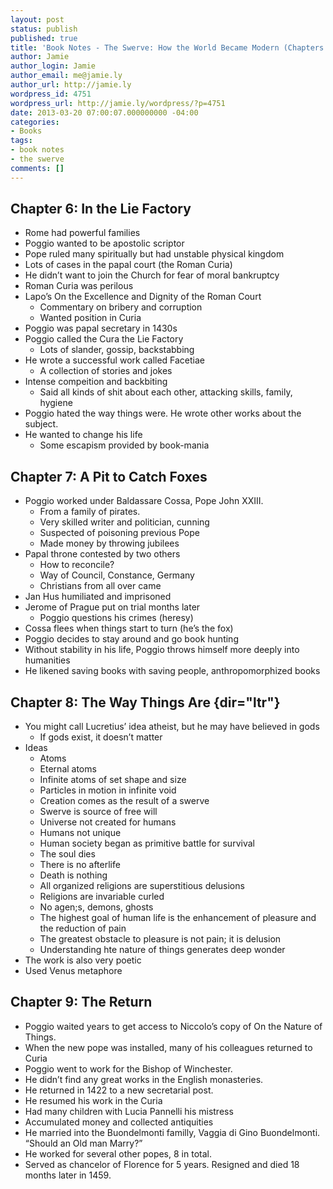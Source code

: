 ```yaml
---
layout: post
status: publish
published: true
title: 'Book Notes - The Swerve: How the World Became Modern (Chapters 6-9)'
author: Jamie
author_login: Jamie
author_email: me@jamie.ly
author_url: http://jamie.ly
wordpress_id: 4751
wordpress_url: http://jamie.ly/wordpress/?p=4751
date: 2013-03-20 07:00:07.000000000 -04:00
categories:
- Books
tags:
- book notes
- the swerve
comments: []
---
```

Chapter 6: In the Lie Factory
-----------------------------

-   Rome had powerful families
-   Poggio wanted to be apostolic scriptor
-   Pope ruled many spiritually but had unstable physical kingdom
-   Lots of cases in the papal court (the Roman Curia)
-   He didn’t want to join the Church for fear of moral bankruptcy
-   Roman Curia was perilous
-   Lapo’s On the Excellence and Dignity of the Roman Court
    -   Commentary on bribery and corruption
    -   Wanted position in Curia
-   Poggio was papal secretary in 1430s
-   Poggio called the Cura the Lie Factory
    -   Lots of slander, gossip, backstabbing
-   He wrote a successful work called Facetiae
    -   A collection of stories and jokes
-   Intense compeition and backbiting
    -   Said all kinds of shit about each other, attacking skills,
        family, hygiene
-   Poggio hated the way things were. He wrote other works about the
    subject.
-   He wanted to change his life
    -   Some escapism provided by book-mania

Chapter 7: A Pit to Catch Foxes
-------------------------------

-   Poggio worked under Baldassare Cossa, Pope John XXIII.
    -   From a family of pirates.
    -   Very skilled writer and politician, cunning
    -   Suspected of poisoning previous Pope
    -   Made money by throwing jubilees
-   Papal throne contested by two others
    -   How to reconcile?
    -   Way of Council, Constance, Germany
    -   Christians from all over came
-   Jan Hus humiliated and imprisoned
-   Jerome of Prague put on trial months later
    -   Poggio questions his crimes (heresy)
-   Cossa flees when things start to turn (he’s the fox)
-   Poggio decides to stay around and go book hunting
-   Without stability in his life, Poggio throws himself more deeply
    into humanities
-   He likened saving books with saving people, anthropomorphized books

Chapter 8: The Way Things Are {dir="ltr"}
-----------------------------

-   You might call Lucretius’ idea atheist, but he may have believed in
    gods
    -   If gods exist, it doesn’t matter
-   Ideas
    -   Atoms
    -   Eternal atoms
    -   Infinite atoms of set shape and size
    -   Particles in motion in infinite void
    -   Creation comes as the result of a swerve
    -   Swerve is source of free will
    -   Universe not created for humans
    -   Humans not unique
    -   Human society began as primitive battle for survival
    -   The soul dies
    -   There is no afterlife
    -   Death is nothing
    -   All organized religions are superstitious delusions
    -   Religions are invariable curled
    -   No agen;s, demons, ghosts
    -   The highest goal of human life is the enhancement of pleasure
        and the reduction of pain
    -   The greatest obstacle to pleasure is not pain; it is delusion
    -   Understanding hte nature of things generates deep wonder
-   The work is also very poetic
-   Used Venus metaphore

Chapter 9: The Return
---------------------

-   Poggio waited years to get access to Niccolo’s copy of On the Nature
    of Things.
-   When the new pope was installed, many of his colleagues returned to
    Curia
-   Poggio went to work for the Bishop of Winchester.
-   He didn’t find any great works in the English monasteries.
-   He returned in 1422 to a new secretarial post.
-   He resumed his work in the Curia
-   Had many children with Lucia Pannelli his mistress
-   Accumulated money and collected antiquities
-   He married into the Buondelmonti familly, Vaggia di Gino
    Buondelmonti. “Should an Old man Marry?”
-   He worked for several other popes, 8 in total.
-   Served as chancelor of Florence for 5 years. Resigned and died 18
    months later in 1459.

